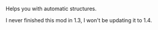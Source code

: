Helps you with automatic structures.

I never finished this mod in 1.3, I won't be updating it to 1.4.
